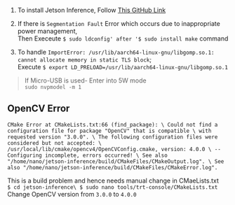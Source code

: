 1. To install Jetson Inference, Follow [This GitHub Link](https://github.com/dusty-nv/jetson-inference/blob/master/docs/building-repo-2.md)

2. If there is `Segmentation Fault` Error which occurs due to inappropriate power management,<br />
Then Execeute `$ sudo ldconfig' after '$ sudo install make` command

3. To handle `ImportError: /usr/lib/aarch64-linux-gnu/libgomp.so.1: cannot allocate memory in static TLS block`; <br />
Execute `$ export LD_PRELOAD=/usr/lib/aarch64-linux-gnu/libgomp.so.1`

> If Micro-USB is used- Enter into 5W mode <br />
> `sudo nvpmodel -m 1`

## OpenCV Error
`CMake Error at CMakeLists.txt:66 (find_package): \
Could not find a configuration file for package "OpenCV" that is compatible \
with requested version "3.0.0". \
The following configuration files were considered but not accepted: \
/usr/local/lib/cmake/opencv4/OpenCVConfig.cmake, version: 4.0.0 \
-- Configuring incomplete, errors occurred! \
See also "/home/nano/jetson-inference/build/CMakeFiles/CMakeOutput.log". \
See also "/home/nano/jetson-inference/build/CMakeFiles/CMakeError.log".`

This is a build problem and hence needs manual change in CMaeLists.txt <br />
`$ cd jetson-inference\
$ sudo nano tools/trt-console/CMakeLists.txt` <br />
Change OpenCV version from `3.0.0` to `4.0.0`
